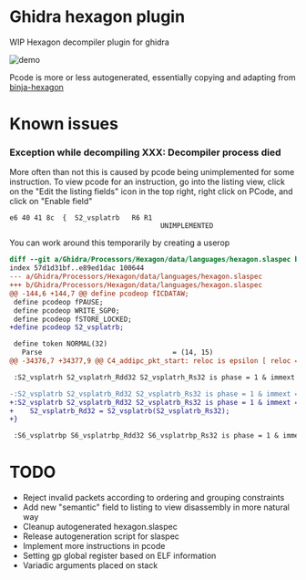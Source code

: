 # Ghidra hexagon plugin

WIP Hexagon decompiler plugin for ghidra

![demo](./screenshot-fact.png)

Pcode is more or less autogenerated, essentially copying and adapting from
[binja-hexagon](https://github.com/google/binja-hexagon)

# Known issues

### Exception while decompiling XXX: Decompiler process died

More often than not this is caused by pcode being unimplemented for some
instruction. To view pcode for an instruction, go into the listing view, click
on the "Edit the listing fields" icon in the top right, right click on PCode,
and click on "Enable field"

```
e6 40 41 8c  {  S2_vsplatrb   R6 R1
                                     UNIMPLEMENTED

```

You can work around this temporarily by creating a userop

```diff
diff --git a/Ghidra/Processors/Hexagon/data/languages/hexagon.slaspec b/Ghidra/Processors/Hexagon/data/languages/hexagon.slaspec
index 57d1d31bf..e89ed1dac 100644
--- a/Ghidra/Processors/Hexagon/data/languages/hexagon.slaspec
+++ b/Ghidra/Processors/Hexagon/data/languages/hexagon.slaspec
@@ -144,6 +144,7 @@ define pcodeop fICDATAW;
 define pcodeop fPAUSE;
 define pcodeop WRITE_SGP0;
 define pcodeop fSTORE_LOCKED;
+define pcodeop S2_vsplatrb;

 define token NORMAL(32)
   Parse                                = (14, 15)
@@ -34376,7 +34377,9 @@ C4_addipc_pkt_start: reloc is epsilon [ reloc = pkt_start; ] {

 :S2_vsplatrh S2_vsplatrh_Rdd32 S2_vsplatrh_Rs32 is phase = 1 & immext = 0xffffffff & Parse != 0b00 & subinsn = 0 & b6 = 1 & b7 = 0 & b22 = 1 & b23 = 0 & b24 = 0 & b25 = 0 & b26 = 1 & b27 = 0 & b28 = 0 & b29 = 0 & b30 = 0 & b31 = 1 & S2_vsplatrh_Rdd32 & S2_vsplatrh_Rs32 unimpl

-:S2_vsplatrb S2_vsplatrb_Rd32 S2_vsplatrb_Rs32 is phase = 1 & immext = 0xffffffff & Parse != 0b00 & subinsn = 0 & b5 = 1 & b6 = 1 & b7 = 1 & b21 = 0 & b22 = 1 & b23 = 0 & b24 = 0 & b25 = 0 & b26 = 1 & b27 = 1 & b28 = 0 & b29 = 0 & b30 = 0 & b31 = 1 & S2_vsplatrb_Rd32 & S2_vsplatrb_Rs32 unimpl
+:S2_vsplatrb S2_vsplatrb_Rd32 S2_vsplatrb_Rs32 is phase = 1 & immext = 0xffffffff & Parse != 0b00 & subinsn = 0 & b5 = 1 & b6 = 1 & b7 = 1 & b21 = 0 & b22 = 1 & b23 = 0 & b24 = 0 & b25 = 0 & b26 = 1 & b27 = 1 & b28 = 0 & b29 = 0 & b30 = 0 & b31 = 1 & S2_vsplatrb_Rd32 & S2_vsplatrb_Rs32 {
+    S2_vsplatrb_Rd32 = S2_vsplatrb(S2_vsplatrb_Rs32);
+}

 :S6_vsplatrbp S6_vsplatrbp_Rdd32 S6_vsplatrbp_Rs32 is phase = 1 & immext = 0xffffffff & Parse != 0b00 & subinsn = 0 & b6 = 0 & b7 = 1 & b22 = 1 & b23 = 0 & b24 = 0 & b25 = 0 & b26 = 1 & b27 = 0 & b28 = 0 & b29 = 0 & b30 = 0 & b31 = 1 & S6_vsplatrbp_Rdd32 & S6_vsplatrbp_Rs32 unimpl
```

# TODO

- Reject invalid packets according to ordering and grouping constraints
- Add new "semantic" field to listing to view disassembly in more natural way
- Cleanup autogenerated hexagon.slaspec
- Release autogeneration script for slaspec
- Implement more instructions in pcode
- Setting gp global register based on ELF information
- Variadic arguments placed on stack
